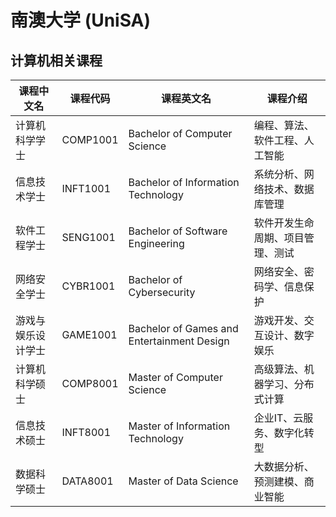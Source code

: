 # 南澳大学 (UniSA)

## 计算机相关课程

| 课程中文名 | 课程代码 | 课程英文名 | 课程介绍 |
|-----------|---------|-----------|---------|
| 计算机科学学士 | COMP1001 | Bachelor of Computer Science | 编程、算法、软件工程、人工智能 |
| 信息技术学士 | INFT1001 | Bachelor of Information Technology | 系统分析、网络技术、数据库管理 |
| 软件工程学士 | SENG1001 | Bachelor of Software Engineering | 软件开发生命周期、项目管理、测试 |
| 网络安全学士 | CYBR1001 | Bachelor of Cybersecurity | 网络安全、密码学、信息保护 |
| 游戏与娱乐设计学士 | GAME1001 | Bachelor of Games and Entertainment Design | 游戏开发、交互设计、数字娱乐 |
| 计算机科学硕士 | COMP8001 | Master of Computer Science | 高级算法、机器学习、分布式计算 |
| 信息技术硕士 | INFT8001 | Master of Information Technology | 企业IT、云服务、数字化转型 |
| 数据科学硕士 | DATA8001 | Master of Data Science | 大数据分析、预测建模、商业智能 |
